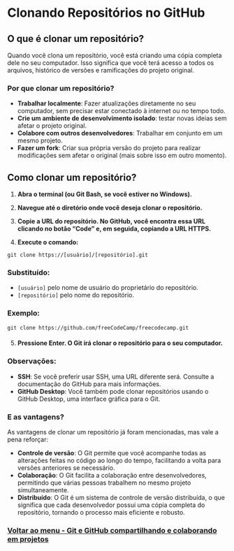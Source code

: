 # Clonando Repositórios no GitHub

## O que é clonar um repositório?

Quando você clona um repositório, você está criando uma cópia completa dele no seu computador. Isso significa que você terá acesso a todos os arquivos, histórico de versões e ramificações do projeto original.

### Por que clonar um repositório?

- **Trabalhar localmente**: Fazer atualizações diretamente no seu computador, sem precisar estar conectado à internet ou no tempo todo.
- **Crie um ambiente de desenvolvimento isolado**: testar novas ideias sem afetar o projeto original.
- **Colabore com outros desenvolvedores**: Trabalhar em conjunto em um mesmo projeto.
- **Fazer um fork**: Criar sua própria versão do projeto para realizar modificações sem afetar o original (mais sobre isso em outro momento).

## Como clonar um repositório?

1. **Abra o terminal (ou Git Bash, se você estiver no Windows).**

2. **Navegue até o diretório onde você deseja clonar o repositório.**

3. **Copie a URL do repositório. No GitHub, você encontra essa URL clicando no botão “Code” e, em seguida, copiando a URL HTTPS.**

4. **Execute o comando:**

```
git clone https://[usuário]/[repositório].git
```

### Substituído:

- `[usuário]` pelo nome de usuário do proprietário do repositório.
- `[repositório]` pelo nome do repositório.

### Exemplo:

```
git clone https://github.com/freeCodeCamp/freecodecamp.git
```

5. #### Pressione Enter. O Git irá clonar o repositório para o seu computador.

### Observações:

- **SSH**: Se você preferir usar SSH, uma URL diferente será. Consulte a documentação do GitHub para mais informações.
- **GitHub Desktop**: Você também pode clonar repositórios usando o GitHub Desktop, uma interface gráfica para o Git.

### E as vantagens?

As vantagens de clonar um repositório já foram mencionadas, mas vale a pena reforçar:

- **Controle de versão**: O Git permite que você acompanhe todas as alterações feitas no código ao longo do tempo, facilitando a volta para versões anteriores se necessário.
- **Colaboração**: O Git facilita a colaboração entre desenvolvedores, permitindo que várias pessoas trabalhem no mesmo projeto simultaneamente.
- **Distribuído**: O Git é um sistema de controle de versão distribuída, o que significa que cada desenvolvedor possui uma cópia completa do repositório, tornando o processo mais eficiente e robusto.

### [Voltar ao menu - Git e GitHub compartilhando e colaborando em projetos](../menu.md)